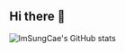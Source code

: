 ## Hi there 👋

![ImSungCae's GitHub stats](https://github-readme-stats.vercel.app/api?username=ImSungCae&show_icons=true&theme=radical)

<!--
**ImSungCae/ImSungCae** is a ✨ _special_ ✨ repository because its `README.md` (this file) appears on your GitHub profile.

Here are some ideas to get you started:

- 🔭 I’m currently working on ...
- 🌱 I’m currently learning ...
- 👯 I’m looking to collaborate on ...
- 🤔 I’m looking for help with ...
- 💬 Ask me about ...
- 📫 How to reach me: ...
- 😄 Pronouns: ...
- ⚡ Fun fact: ...
-->
